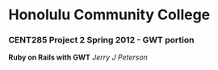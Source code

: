 # Honolulu Community College
### CENT285 Project 2 Spring 2012 - GWT portion
__Ruby on Rails with GWT__ _Jerry J Peterson_
